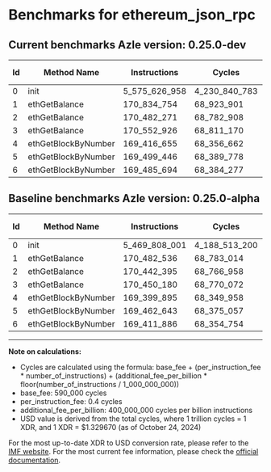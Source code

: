 # Benchmarks for ethereum_json_rpc

## Current benchmarks Azle version: 0.25.0-dev

| Id  | Method Name         | Instructions  | Cycles        | USD           | USD/Million Calls | Change                                |
| --- | ------------------- | ------------- | ------------- | ------------- | ----------------- | ------------------------------------- |
| 0   | init                | 5_575_626_958 | 4_230_840_783 | $0.0056256221 | $5_625.62         | <font color="red">+105_818_957</font> |
| 1   | ethGetBalance       | 170_834_754   | 68_923_901    | $0.0000916460 | $91.64            | <font color="red">+352_218</font>     |
| 2   | ethGetBalance       | 170_482_271   | 68_782_908    | $0.0000914586 | $91.45            | <font color="red">+39_876</font>      |
| 3   | ethGetBalance       | 170_552_926   | 68_811_170    | $0.0000914961 | $91.49            | <font color="red">+102_746</font>     |
| 4   | ethGetBlockByNumber | 169_416_655   | 68_356_662    | $0.0000908918 | $90.89            | <font color="red">+16_760</font>      |
| 5   | ethGetBlockByNumber | 169_499_446   | 68_389_778    | $0.0000909358 | $90.93            | <font color="red">+36_803</font>      |
| 6   | ethGetBlockByNumber | 169_485_694   | 68_384_277    | $0.0000909285 | $90.92            | <font color="red">+73_808</font>      |

## Baseline benchmarks Azle version: 0.25.0-alpha

| Id  | Method Name         | Instructions  | Cycles        | USD           | USD/Million Calls |
| --- | ------------------- | ------------- | ------------- | ------------- | ----------------- |
| 0   | init                | 5_469_808_001 | 4_188_513_200 | $0.0055693403 | $5_569.34         |
| 1   | ethGetBalance       | 170_482_536   | 68_783_014    | $0.0000914587 | $91.45            |
| 2   | ethGetBalance       | 170_442_395   | 68_766_958    | $0.0000914374 | $91.43            |
| 3   | ethGetBalance       | 170_450_180   | 68_770_072    | $0.0000914415 | $91.44            |
| 4   | ethGetBlockByNumber | 169_399_895   | 68_349_958    | $0.0000908829 | $90.88            |
| 5   | ethGetBlockByNumber | 169_462_643   | 68_375_057    | $0.0000909163 | $90.91            |
| 6   | ethGetBlockByNumber | 169_411_886   | 68_354_754    | $0.0000908893 | $90.88            |

---

**Note on calculations:**

- Cycles are calculated using the formula: base_fee + (per_instruction_fee \* number_of_instructions) + (additional_fee_per_billion \* floor(number_of_instructions / 1_000_000_000))
- base_fee: 590_000 cycles
- per_instruction_fee: 0.4 cycles
- additional_fee_per_billion: 400_000_000 cycles per billion instructions
- USD value is derived from the total cycles, where 1 trillion cycles = 1 XDR, and 1 XDR = $1.329670 (as of October 24, 2024)

For the most up-to-date XDR to USD conversion rate, please refer to the [IMF website](https://www.imf.org/external/np/fin/data/rms_sdrv.aspx).
For the most current fee information, please check the [official documentation](https://internetcomputer.org/docs/current/developer-docs/gas-cost#execution).
